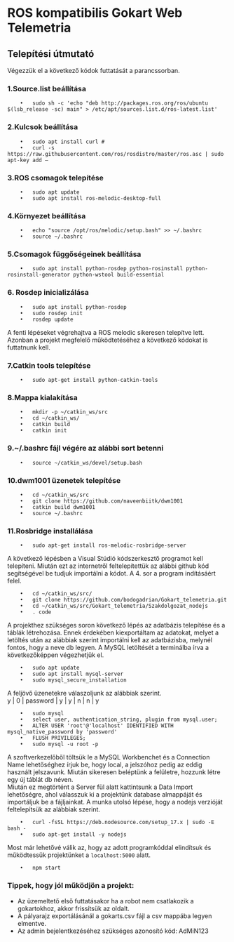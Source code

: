 # ROS kompatibilis Gokart Web Telemetria

## Telepítési útmutató

Végezzük el a következő kódok futtatását a parancssorban.  
  ### 1.Source.list beállítása  
        •	sudo sh -c 'echo "deb http://packages.ros.org/ros/ubuntu $(lsb_release -sc) main" > /etc/apt/sources.list.d/ros-latest.list'
        
  ### 2.Kulcsok beállítása  
        •	sudo apt install curl #  
        •	curl -s https://raw.githubusercontent.com/ros/rosdistro/master/ros.asc | sudo apt-key add –  
  
  ### 3.ROS csomagok telepítése
        •	sudo apt update
        •	sudo apt install ros-melodic-desktop-full
        
  ### 4.Környezet beállítása
        •	echo "source /opt/ros/melodic/setup.bash" >> ~/.bashrc
        •	source ~/.bashrc
        
  ### 5.Csomagok függőségeinek beállítása
        •	sudo apt install python-rosdep python-rosinstall python-rosinstall-generator python-wstool build-essential
        
  ### 6. Rosdep inicializálása
        •	sudo apt install python-rosdep
        •	sudo rosdep init
        •	rosdep update
        
A fenti lépéseket végrehajtva a ROS melodic sikeresen telepítve lett. Azonban a projekt megfelelő működtetéséhez a következő kódokat is futtatnunk kell.

  ### 7.Catkin tools telepítése
        •	sudo apt-get install python-catkin-tools
        
  ### 8.Mappa kialakítása
        •	mkdir -p ~/catkin_ws/src
        •	cd ~/catkin_ws/
        •	catkin build
        •	catkin init
  
  ### 9.~/.bashrc fájl végére az alábbi sort betenni
        •	source ~/catkin_ws/devel/setup.bash
        
  ### 10.dwm1001 üzenetek telepítése
        •	cd ~/catkin_ws/src
        •	git clone https://github.com/naveenbiitk/dwm1001
        •	catkin build dwm1001
        •	source ~/.bashrc
        
  ### 11.Rosbridge installálása
        •	sudo apt-get install ros-melodic-rosbridge-server
        
A következő lépésben a Visual Stúdió kódszerkesztő programot kell telepíteni. Miután ezt az internetről feltelepítettük az alábbi github kód segítségével be tudjuk importálni a kódot. A 4. sor a program indításáért felel.

        •	cd ~/catkin_ws/src/
        •	git clone https://github.com/bodogadrian/Gokart_telemetria.git
        •	cd ~/catkin_ws/src/Gokart_telemetria/Szakdolgozat_nodejs
        •	. code

A projekthez szükséges soron következő lépés az adatbázis telepítése és a táblák létrehozása. Ennek érdekében kiexportáltam az adatokat, melyet a letöltés után az alábbiak szerint importálni kell az adatbázisba, melynél fontos, hogy a neve db legyen.
A MySQL letöltését a terminálba írva a következőképpen végezhetjük el.

        •	sudo apt update
        •	sudo apt install mysql-server
        •	sudo mysql_secure_installation
A feljövő üzenetekre válaszoljunk az alábbiak szerint.  
      y | 0 | password | y | y | n | n | y  
        
        •	sudo mysql  
        •	select user, authentication_string, plugin from mysql.user;  
        •	ALTER USER 'root'@'localhost' IDENTIFIED WITH mysql_native_password by 'password'  
        •	FLUSH PRIVILEGES;  
        •	sudo mysql -u root -p  
        
A szoftverkezelőből töltsük le a MySQL Workbenchet és a Connection Name lehetőséghez írjuk be, hogy local, a jelszóhoz pedig az eddig használt jelszavunk. Miután sikeresen beléptünk a felületre, hozzunk létre egy új táblát db néven.  
Miután ez megtörtént a Server fül alatt kattintsunk a Data Import lehetőségre, ahol válasszuk ki a projektünk database almappáját és importáljuk be a fájljainkat.
A munka utolsó lépése, hogy a nodejs verzióját feltelepítsük az alábbiak szerint.

        •	curl -fsSL https://deb.nodesource.com/setup_17.x | sudo -E bash -
        •	sudo apt-get install -y nodejs
        
Most már lehetővé válik az, hogy az adott programkóddal elindítsuk és működtessük projektünket a `localhost:5000` alatt.  
        
        •	npm start
        
### Tippek, hogy jól működjön a projekt:
  - Az üzemeltető első futtatásakor ha a robot nem csatlakozik a gokartokhoz, akkor frissítsük az oldalt.
  - A pályarajz exportálásánál a gokarts.csv fájl a csv mappába legyen elmentve.
  - Az admin bejelentkezéséhez szükséges azonosító kód: AdMiN123




    



   

  
